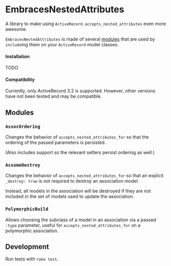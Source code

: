 # EmbracesNestedAttributes

A library to make using `ActiveRecord.accepts_nested_attributes` even more awesome.

`EmbracesNestedAttributes` is made of several [modules](#modules) that are used by `include`ing them on your `ActiveRecord` model classes.

#### Installation

TODO

#### Compatibility

Currently, only ActiveRecord 3.2 is supported. However, other versions have not been tested and may be compatible.

## Modules

### `AssocOrdering`

Changes the behavior of `accepts_nested_attributes_for` so that the ordering of the passed parameters is persisted.

(Also includes support so the relevant setters persist ordering as well.)

### `AssumeDestroy`

Changes the behavior of `accepts_nested_attributes_for` so that an explicit `_destroy: true` is not required to destroy an association model.

Instead, all models in the association will be destroyed if they are not included in the set of models used to update the association.

### `PolymorphicBuild`

Allows choosing the subclass of a model in an association via a passed `:type` parameter, useful for `accepts_nested_attributes_for` on a polymorphic association.

## Development

Run tests with `rake test`.
